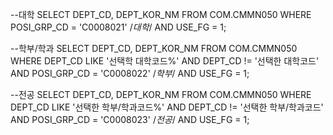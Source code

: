 
--대학
SELECT 
 DEPT_CD,
 DEPT_KOR_NM 
FROM 
 COM.CMMN050
WHERE 
 POSI_GRP_CD = 'C0008021' /*대학*/
 AND USE_FG = 1;


--학부/학과
SELECT 
 DEPT_CD,
 DEPT_KOR_NM 
FROM 
 COM.CMMN050
WHERE DEPT_CD LIKE '선택학 대학코드%'
 AND DEPT_CD != '선택한 대학코드'
 AND POSI_GRP_CD = 'C0008022' /*학부*/
 AND USE_FG = 1;

--전공
SELECT 
 DEPT_CD,
 DEPT_KOR_NM 
FROM 
 COM.CMMN050
WHERE DEPT_CD LIKE '선택한 학부/학과코드%'
 AND DEPT_CD != '선택한 학부/학과코드'
 AND POSI_GRP_CD = 'C0008023' /*전공*/
 AND USE_FG = 1;


